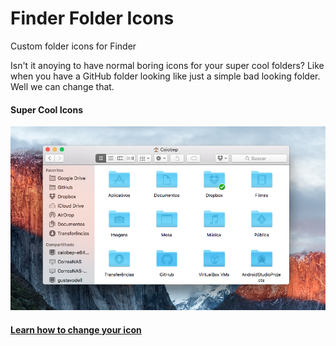 # Finder Folder Icons
Custom folder icons for Finder

Isn't it anoying to have normal boring icons for your super cool folders? Like when you have a GitHub folder looking like just a simple bad looking folder. Well we can change that.
#### Super Cool Icons
![](https://raw.githubusercontent.com/caiobep/finder-folder-icons/master/readme_resources/Cool%20Looking%20Folders.png)

#### [Learn how to change your icon](https://support.apple.com/en-us/HT201737)
